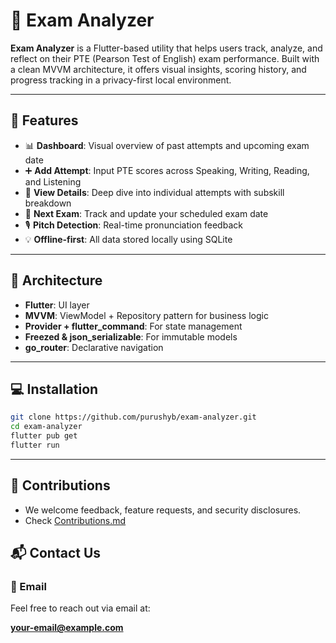 # 📘 Exam Analyzer

**Exam Analyzer** is a Flutter-based utility that helps users track, analyze, and reflect on their PTE (Pearson Test of English) exam performance. Built with a clean MVVM architecture, it offers visual insights, scoring history, and progress tracking in a privacy-first local environment.

---

## 🚀 Features

- 📊 **Dashboard**: Visual overview of past attempts and upcoming exam date  
- ➕ **Add Attempt**: Input PTE scores across Speaking, Writing, Reading, and Listening  
- 📁 **View Details**: Deep dive into individual attempts with subskill breakdown  
- 📅 **Next Exam**: Track and update your scheduled exam date  
- 🎙️ **Pitch Detection**: Real-time pronunciation feedback  
- 💡 **Offline-first**: All data stored locally using SQLite  

---

## 🧱 Architecture

- **Flutter**: UI layer  
- **MVVM**: ViewModel + Repository pattern for business logic  
- **Provider + flutter_command**: For state management  
- **Freezed & json_serializable**: For immutable models  
- **go_router**: Declarative navigation  

---

## 💻 Installation

```bash
git clone https://github.com/purushyb/exam-analyzer.git
cd exam-analyzer
flutter pub get
flutter run
````
---

## 🤝 Contributions
- We welcome feedback, feature requests, and security disclosures.
- Check [Contributions.md](.github/CONTRIBUTING.md)

## 📬 Contact Us

### 📨 Email

Feel free to reach out via email at:

**your-email@example.com**

